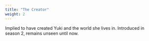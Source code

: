 ```yaml
---
title: "The Creator"
weight: 2
---
```

Implied to have created Yuki and the world she lives in. Introduced in season 2, remains unseen until now.